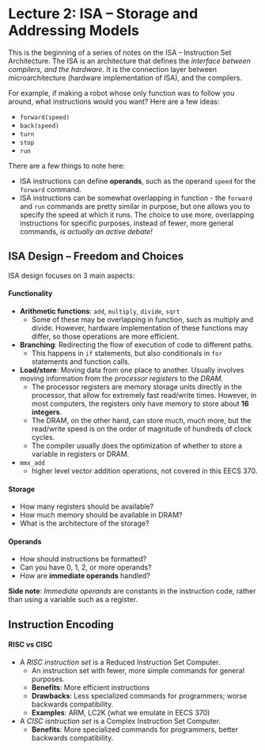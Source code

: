 # Lecture 2: ISA – Storage and Addressing Models

This is the beginning of a series of notes on the ISA – Instruction Set Architecture. The ISA is an architecture that defines the *interface between compilers, and the hardware*. It is the connection layer between microarchitecture (hardware implementation of ISA), and the compilers.

For example, if making a robot whose only function was to follow you around, what instructions would you want? Here are a few ideas:

* `forward(speed)`
* `back(speed)`
* `turn`
* `stop`
* `run`

There are a few things to note here:

* ISA instructions can define **operands**, such as the operand `speed` for the `forward` command.
* ISA instructions can be somewhat overlapping in function - the `forward` and `run` commands are pretty similar in purpose, but one allows you to specify the speed at which it runs. The choice to use more, overlapping instructions for specific purposes, instead of fewer, more general commands, *is actually an active debate!*

## ISA Design – Freedom and Choices

ISA design focuses on 3 main aspects:

#### Functionality

* **Arithmetic functions**: `add`, `multiply`, `divide`, `sqrt`
    * Some of these may be overlapping in function, such as multiply and divide. However, hardware implementation of these functions may differ, so those operations are more efficient.
* **Branching**: Redirecting the flow of execution of code to different paths.
    * This happens in `if` statements, but also conditionals in `for` statements and function calls.
* **Load/store**: Moving data from one place to another. Usually involves moving information from the *processor registers* to the *DRAM*. 
    * The processor registers are memory storage units directly in the processor, that allow for extremely fast read/write times. However, in most computers, the registers only have memory to store about **16 integers**. 
    * The DRAM, on the other hand, can store much, much more, but the read/write speed is on the order of magnitude of hundreds of clock cycles.
    * The compiler usually does the optimization of whether to store a variable in registers or DRAM.
* `mmx_add`
    * higher level vector addition operations, not covered in this EECS 370.

#### Storage

* How many registers should be available?
* How much memory should be available in DRAM?
* What is the architecture of the storage?

#### Operands

* How should instructions be formatted?
* Can you have 0, 1, 2, or more operands?
* How are **immediate operands** handled?

**Side note**: *Immediate operands* are constants in the instruction code, rather than using a variable such as a register.

## Instruction Encoding

#### RISC vs CISC

* A *RISC instruction set* is a Reduced Instruction Set Computer.
    * An instruction set with fewer, more simple commands for general purposes.
    * **Benefits**: More efficient instructions
    * **Drawbacks**: Less specialized commands for programmers; worse backwards compatibility.
    * **Examples**: ARM, LC2K (what we emulate in EECS 370)
* A *CISC isntruction set* is a Complex Instruction Set Computer.
    * **Benefits**: More specialized commands for programmers, better backwards compatibility.






